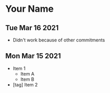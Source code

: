 # Your Name

## Tue Mar 16 2021

- Didn't work because of other commitments

## Mon Mar 15 2021

- Item 1
    - Item A
    - Item B
- [tag] Item 2